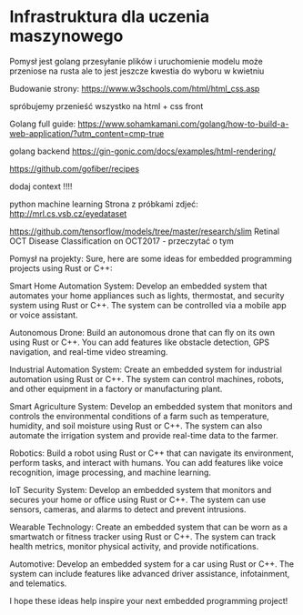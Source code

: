 # Infrastruktura dla uczenia maszynowego

Pomysł jest golang przesyłanie plików i uruchomienie modelu  może przeniose na rusta ale to jest jeszcze kwestia do wyboru w kwietniu


Budowanie strony:
https://www.w3schools.com/html/html_css.asp

spróbujemy przenieść wszystko na html + css front 

Golang full guide:
https://www.sohamkamani.com/golang/how-to-build-a-web-application/?utm_content=cmp-true



golang backend 
https://gin-gonic.com/docs/examples/html-rendering/

https://github.com/gofiber/recipes

dodaj context !!!!


python machine learning
Strona z próbkami zdjeć:
http://mrl.cs.vsb.cz/eyedataset 

https://github.com/tensorflow/models/tree/master/research/slim
Retinal OCT Disease Classification on OCT2017 - przeczytać o tym

Pomysł na projekty:
Sure, here are some ideas for embedded programming projects using Rust or C++:

Smart Home Automation System: Develop an embedded system that automates your home appliances such as lights, thermostat, and security system using Rust or C++. The system can be controlled via a mobile app or voice assistant.

Autonomous Drone: Build an autonomous drone that can fly on its own using Rust or C++. You can add features like obstacle detection, GPS navigation, and real-time video streaming.

Industrial Automation System: Create an embedded system for industrial automation using Rust or C++. The system can control machines, robots, and other equipment in a factory or manufacturing plant.

Smart Agriculture System: Develop an embedded system that monitors and controls the environmental conditions of a farm such as temperature, humidity, and soil moisture using Rust or C++. The system can also automate the irrigation system and provide real-time data to the farmer.

Robotics: Build a robot using Rust or C++ that can navigate its environment, perform tasks, and interact with humans. You can add features like voice recognition, image processing, and machine learning.

IoT Security System: Develop an embedded system that monitors and secures your home or office using Rust or C++. The system can use sensors, cameras, and alarms to detect and prevent intrusions.

Wearable Technology: Create an embedded system that can be worn as a smartwatch or fitness tracker using Rust or C++. The system can track health metrics, monitor physical activity, and provide notifications.

Automotive: Develop an embedded system for a car using Rust or C++. The system can include features like advanced driver assistance, infotainment, and telematics.

I hope these ideas help inspire your next embedded programming project!